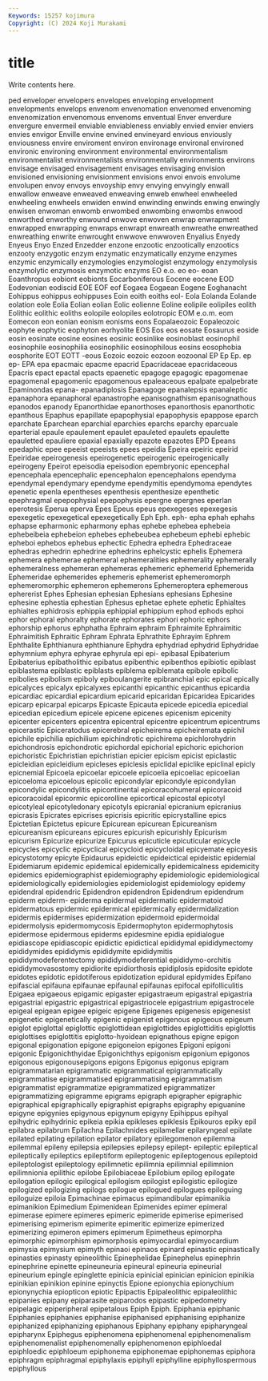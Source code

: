 ```yaml
---
Keywords: 15257 kojimura
Copyright: (C) 2024 Koji Murakami
---
```


# title

Write contents here.



ped enveloper envelopers envelopes
enveloping envelopment envelopments envelops envenom envenomation envenomed envenoming envenomization envenomous
envenoms enventual Enver enverdure envergure envermeil enviable enviableness enviably envied
envier enviers envies envigor Enville envine envined envineyard envious enviously
enviousness envire enviroment environ environage environal environed environic environing environment
environmental environmentalism environmentalist environmentalists environmentally environments environs envisage envisaged envisagement
envisages envisaging envision envisioned envisioning envisionment envisions envoi envois envolume
envolupen envoy envoys envoyship envy envying envyingly enwall enwallow enweave
enweaved enweaving enweb enwheel enwheeled enwheeling enwheels enwiden enwind enwinding
enwinds enwing enwingly enwisen enwoman enwomb enwombed enwombing enwombs enwood
enworthed enworthy enwound enwove enwoven enwrap enwrapment enwrapped enwrapping enwraps
enwrapt enwreath enwreathe enwreathed enwreathing enwrite enwrought enwwove enwwoven Enyalius
Enyedy Enyeus Enyo Enzed Enzedder enzone enzootic enzootically enzootics enzooty
enzygotic enzym enzymatic enzymatically enzyme enzymes enzymic enzymically enzymologies enzymologist
enzymology enzymolysis enzymolytic enzymosis enzymotic enzyms EO e.o. eo eo-
eoan Eoanthropus eobiont eobionts Eocarboniferous Eocene eocene EOD Eodevonian eodiscid
EOE EOF eof Eogaea Eogaean Eogene Eoghanacht Eohippus eohippus eohippuses
Eoin eoith eoiths eol- Eola Eolanda Eolande eolation eole Eolia
Eolian eolian Eolic eolienne Eoline eolipile eolipiles eolith Eolithic eolithic
eoliths eolopile eolopiles eolotropic EOM e.o.m. eom Eomecon eon eonian
eonism eonisms eons Eopalaeozoic Eopaleozoic eophyte eophytic eophyton eorhyolite EOS
Eos eos eosate Eosaurus eoside eosin eosinate eosine eosines eosinic
eosinlike eosinoblast eosinophil eosinophile eosinophilia eosinophilic eosinophilous eosins eosophobia eosphorite
EOT EOTT -eous Eozoic eozoic eozoon eozoonal EP Ep Ep.
ep ep- EPA epa epacmaic epacme epacrid Epacridaceae epacridaceous Epacris
epact epactal epacts epaenetic epagoge epagogic epagomenae epagomenal epagomenic epagomenous
epaleaceous epalpate epalpebrate Epaminondas epana- epanadiplosis Epanagoge epanalepsis epanaleptic epanaphora
epanaphoral epanastrophe epanisognathism epanisognathous epanodos epanody Epanorthidae epanorthoses epanorthosis epanorthotic
epanthous Epaphus epapillate epapophysial epapophysis epappose eparch eparchate Eparchean eparchial
eparchies eparchs eparchy eparcuale eparterial epaule epaulement epaulet epauleted epaulets
epaulette epauletted epauliere epaxial epaxially epazote epazotes EPD Epeans epedaphic
epee epeeist epeeists epees epeidia Epeira epeiric epeirid Epeiridae epeirogenesis
epeirogenetic epeirogenic epeirogenically epeirogeny Epeirot epeisodia epeisodion epembryonic epencephal epencephala
epencephalic epencephalon epencephalons ependyma ependymal ependymary ependyme ependymitis ependymoma ependytes
epenetic epenla epentheses epenthesis epenthesize epenthetic epephragmal epepophysial epepophysis epergne
epergnes eperlan eperotesis Eperua eperva Epes Epeus epeus epexegeses epexegesis
epexegetic epexegetical epexegetically Eph Eph. eph- epha ephah ephahs ephapse
epharmonic epharmony ephas ephebe ephebea ephebeia ephebeibeia ephebeion ephebes ephebeubea
ephebeum ephebi ephebic epheboi ephebos ephebus ephectic Ephedra ephedra Ephedraceae
ephedras ephedrin ephedrine ephedrins ephelcystic ephelis Ephemera ephemera ephemerae ephemeral
ephemeralities ephemerality ephemerally ephemeralness ephemeran ephemeras ephemeric ephemerid Ephemerida Ephemeridae
ephemerides ephemeris ephemerist ephemeromorph ephemeromorphic ephemeron ephemerons Ephemeroptera ephemerous ephererist
Ephes Ephesian ephesian Ephesians ephesians Ephesine ephesine ephestia ephestian Ephesus
ephetae ephete ephetic Ephialtes ephialtes ephidrosis ephippia ephippial ephippium ephod
ephods ephoi ephor ephoral ephoralty ephorate ephorates ephori ephoric ephors
ephorship ephorus ephphatha Ephraim ephraim Ephraimite Ephraimitic Ephraimitish Ephraitic Ephram
Ephrata Ephrathite Ephrayim Ephrem Ephthalite Ephthianura ephthianure Ephydra ephydriad ephydrid
Ephydridae ephymnium ephyra ephyrae ephyrula epi epi- epibasal Epibaterium Epibaterius
epibatholithic epibatus epibenthic epibenthos epibiotic epiblast epiblastema epiblastic epiblasts epiblema
epiblemata epibole epibolic epibolies epibolism epiboly epiboulangerite epibranchial epic epical
epically epicalyces epicalyx epicalyxes epicanthi epicanthic epicanthus epicardia epicardiac epicardial
epicardium epicarid epicaridan Epicaridea Epicarides epicarp epicarpal epicarps Epicaste Epicauta
epicede epicedia epicedial epicedian epicedium epicele epicene epicenes epicenism epicenity
epicenter epicenters epicentra epicentral epicentre epicentrum epicentrums epicerastic Epiceratodus epicerebral
epicheirema epicheiremata epichil epichile epichilia epichilium epichindrotic epichirema epichlorohydrin epichondrosis
epichondrotic epichordal epichorial epichoric epichorion epichoristic Epichristian epichristian epicier epicism
epicist epiclastic epicleidian epicleidium epicleses epiclesis epiclidal epiclike epiclinal epicly
epicnemial Epicoela epicoelar epicoele epicoelia epicoeliac epicoelian epicoeloma epicoelous epicolic
epicondylar epicondyle epicondylian epicondylic epicondylitis epicontinental epicoracohumeral epicoracoid epicoracoidal epicormic
epicorolline epicortical epicostal epicotyl epicotyleal epicotyledonary epicotyls epicranial epicranium epicranius
epicrasis Epicrates epicrises epicrisis epicritic epicrystalline epics Epictetian Epictetus epicure
Epicurean epicurean Epicureanism epicureanism epicureans epicures epicurish epicurishly Epicurism epicurism
Epicurize epicurize Epicurus epicuticle epicuticular epicycle epicycles epicyclic epicyclical epicycloid
epicycloidal epicyemate epicyesis epicystotomy epicyte Epidaurus epideictic epideictical epideistic epidemial
Epidemiarum epidemic epidemical epidemically epidemicalness epidemicity epidemics epidemiographist epidemiography epidemiologic
epidemiological epidemiologically epidemiologies epidemiologist epidemiology epidemy epidendral epidendric Epidendron epidendron
Epidendrum epidendrum epiderm epiderm- epiderma epidermal epidermatic epidermatoid epidermatous epidermic
epidermical epidermically epidermidalization epidermis epidermises epidermization epidermoid epidermoidal epidermolysis epidermomycosis
Epidermophyton epidermophytosis epidermose epidermous epiderms epidesmine epidia epidialogue epidiascope epidiascopic
epidictic epidictical epididymal epididymectomy epididymides epididymis epididymite epididymitis epididymodeferentectomy epididymodeferential
epididymo-orchitis epididymovasostomy epidiorite epidiorthosis epidiplosis epidosite epidote epidotes epidotic epidotiferous
epidotization epidural epidymides Epifano epifascial epifauna epifaunae epifaunal epifaunas epifocal
epifolliculitis Epigaea epigaeous epigamic epigaster epigastraeum epigastral epigastria epigastrial epigastric
epigastrical epigastriocele epigastrium epigastrocele epigeal epigean epigee epigeic epigene Epigenes
epigenesis epigenesist epigenetic epigenetically epigenic epigenist epigenous epigeous epigeum epiglot
epiglottal epiglottic epiglottidean epiglottides epiglottiditis epiglottis epiglottises epiglottitis epiglotto-hyoidean epignathous
epigne epigon epigonal epigonation epigone epigoneion epigones Epigoni epigoni epigonic
Epigonichthyidae Epigonichthys epigonism epigonium epigonos epigonous epigonousepigons epigons Epigonus epigonus
epigram epigrammatarian epigrammatic epigrammatical epigrammatically epigrammatise epigrammatised epigrammatising epigrammatism epigrammatist
epigrammatize epigrammatized epigrammatizer epigrammatizing epigramme epigrams epigraph epigrapher epigraphic epigraphical
epigraphically epigraphist epigraphs epigraphy epiguanine epigyne epigynies epigynous epigynum epigyny
Epihippus epihyal epihydric epihydrinic epikeia epikia epikleses epiklesis Epikouros epiky
epil epilabra epilabrum Epilachna Epilachnides epilamellar epilaryngeal epilate epilated epilating
epilation epilator epilatory epilegomenon epilemma epilemmal epileny epilepsia epilepsies epilepsy
epilept- epileptic epileptical epileptically epileptics epileptiform epileptogenic epileptogenous epileptoid epileptologist
epileptology epilimnetic epilimnia epilimnial epilimnion epilimnionia epilithic epilobe Epilobiaceae Epilobium
epilog epilogate epilogation epilogic epilogical epilogism epilogist epilogistic epilogize epilogized
epilogizing epilogs epilogue epilogued epilogues epiloguing epiloguize epiloia Epimachinae epimacus
epimandibular epimanikia epimanikion Epimedium Epimenidean Epimenides epimer epimeral epimerase epimere
epimeres epimeric epimeride epimerise epimerised epimerising epimerism epimerite epimeritic epimerize
epimerized epimerizing epimeron epimers epimerum Epimetheus epimorpha epimorphic epimorphism epimorphosis
epimyocardial epimyocardium epimysia epimysium epimyth epinaoi epinaos epinard epinastic epinastically
epinasties epinasty epineolithic Epinephelidae Epinephelus epinephrin epinephrine epinette epineuneuria epineural
epineuria epineurial epineurium epingle epinglette epinicia epinicial epinician epinicion epinikia
epinikian epinikion epinine epinyctis Epione epionychia epionychium epionynychia epiopticon epiotic
Epipactis Epipaleolithic epipaleolithic epipanies epipany epiparasite epiparodos epipastic epipedometry epipelagic
epiperipheral epipetalous Epiph Epiph. Epiphania epiphanic Epiphanies epiphanies epiphanise epiphanised
epiphanising epiphanize epiphanized epiphanizing epiphanous Epiphany epiphany epipharyngeal epipharynx Epiphegus
epiphenomena epiphenomenal epiphenomenalism epiphenomenalist epiphenomenally epiphenomenon epiphloedal epiphloedic epiphloeum epiphonema
epiphonemae epiphonemas epiphora epiphragm epiphragmal epiphylaxis epiphyll epiphylline epiphyllospermous epiphyllous
